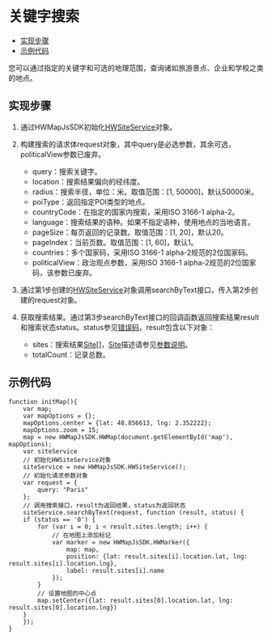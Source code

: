 # 关键字搜索<a name="ZH-CN_TOPIC_0000001145780981"></a>

-   [实现步骤](#section16394402715)
-   [示例代码](#section20544121202813)

您可以通过指定的关键字和可选的地理范围，查询诸如旅游景点、企业和学校之类的地点。

## 实现步骤<a name="section16394402715"></a>

1.  通过HWMapJsSDK初始化[HWSiteService](zh-cn_topic_0000001099181268.md)对象。
2.  构建搜索的请求体request对象，其中query是必选参数，其余可选，politicalView参数已废弃。
    -   query：搜索关键字。
    -   location：搜索结果偏向的经纬度。
    -   radius：搜索半径，单位：米。取值范围：\[1, 50000\]，默认50000米。
    -   poiType：返回指定POI类型的地点。
    -   countryCode：在指定的国家内搜索，采用ISO 3166-1 alpha-2。
    -   language：搜索结果的语种。如果不指定语种，使用地点的当地语言。
    -   pageSize：每页返回的记录数。取值范围：\[1, 20\]，默认20。
    -   pageIndex：当前页数。取值范围：\[1, 60\]，默认1。
    -   countries：多个国家码，采用ISO 3166-1 alpha-2规范的2位国家码。
    -   politicalView：政治观点参数，采用ISO 3166-1 alpha-2规范的2位国家码，该参数已废弃。

3.  通过第1步创建的[HWSiteService](zh-cn_topic_0000001099181268.md)对象调用searchByText接口，传入第2步创建的request对象。
4.  获取搜索结果。通过第3步searchByText接口的回调函数返回搜索结果result和搜索状态status。status参见[错误码](zh-cn_topic_0000001145780991.md)，result包含以下对象：
    -   sites：搜索结果[Site](zh-cn_topic_0000001145860985.md#s60f796f99e2a42589d569ce7de36a113)\[\]，[Site](zh-cn_topic_0000001145860985.md#s60f796f99e2a42589d569ce7de36a113)描述请参见[参数说明](zh-cn_topic_0000001145860985.md)。
    -   totalCount：记录总数。


## 示例代码<a name="section20544121202813"></a>

```
function initMap(){
    var map;
    var mapOptions = {};
    mapOptions.center = {lat: 48.856613, lng: 2.352222};
    mapOptions.zoom = 15;
    map = new HWMapJsSDK.HWMap(document.getElementById('map'), mapOptions);
    var siteService
    // 初始化HWSiteService对象
    siteService = new HWMapJsSDK.HWSiteService();
    // 初始化请求参数对象
    var request = {
	    query: "Paris"
    };
    // 调用搜索接口，result为返回结果，status为返回状态
    siteService.searchByText(request, function (result, status) {
	if (status == '0') {
		for (var i = 0; i < result.sites.length; i++) {
			// 在地图上添加标记
			var marker = new HWMapJsSDK.HWMarker({
				map: map,
				position: {lat: result.sites[i].location.lat, lng: result.sites[i].location.lng},
				label: result.sites[i].name
			});
		}
		// 设置地图的中心点
		map.setCenter({lat: result.sites[0].location.lat, lng: result.sites[0].location.lng})
	}
    });
}
```

